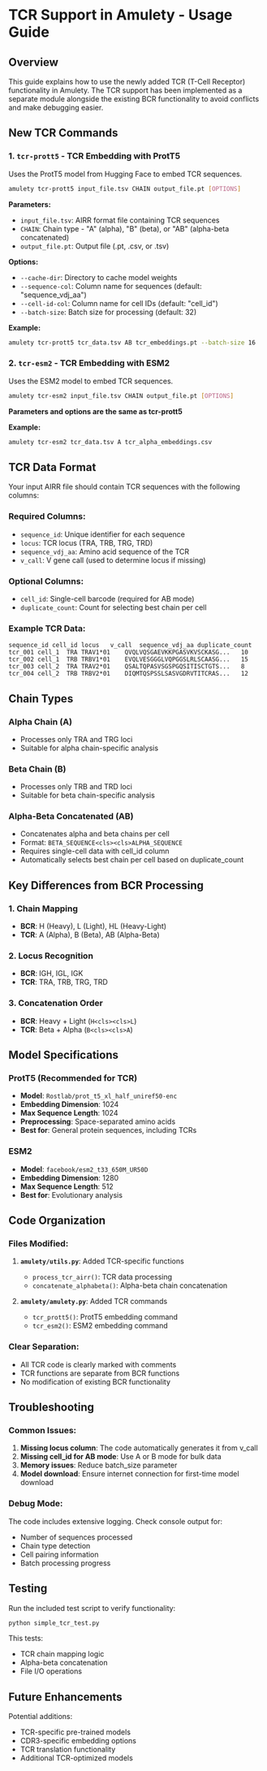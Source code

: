# TCR Support in Amulety - Usage Guide

## Overview

This guide explains how to use the newly added TCR (T-Cell Receptor) functionality in Amulety. The TCR support has been implemented as a separate module alongside the existing BCR functionality to avoid conflicts and make debugging easier.

## New TCR Commands

### 1. `tcr-prott5` - TCR Embedding with ProtT5

Uses the ProtT5 model from Hugging Face to embed TCR sequences.

```bash
amulety tcr-prott5 input_file.tsv CHAIN output_file.pt [OPTIONS]
```

**Parameters:**

- `input_file.tsv`: AIRR format file containing TCR sequences
- `CHAIN`: Chain type - "A" (alpha), "B" (beta), or "AB" (alpha-beta concatenated)
- `output_file.pt`: Output file (.pt, .csv, or .tsv)

**Options:**

- `--cache-dir`: Directory to cache model weights
- `--sequence-col`: Column name for sequences (default: "sequence_vdj_aa")
- `--cell-id-col`: Column name for cell IDs (default: "cell_id")
- `--batch-size`: Batch size for processing (default: 32)

**Example:**

```bash
amulety tcr-prott5 tcr_data.tsv AB tcr_embeddings.pt --batch-size 16
```

### 2. `tcr-esm2` - TCR Embedding with ESM2

Uses the ESM2 model to embed TCR sequences.

```bash
amulety tcr-esm2 input_file.tsv CHAIN output_file.pt [OPTIONS]
```

**Parameters and options are the same as tcr-prott5**

**Example:**

```bash
amulety tcr-esm2 tcr_data.tsv A tcr_alpha_embeddings.csv
```

## TCR Data Format

Your input AIRR file should contain TCR sequences with the following columns:

### Required Columns:

- `sequence_id`: Unique identifier for each sequence
- `locus`: TCR locus (TRA, TRB, TRG, TRD)
- `sequence_vdj_aa`: Amino acid sequence of the TCR
- `v_call`: V gene call (used to determine locus if missing)

### Optional Columns:

- `cell_id`: Single-cell barcode (required for AB mode)
- `duplicate_count`: Count for selecting best chain per cell

### Example TCR Data:

```
sequence_id	cell_id	locus	v_call	sequence_vdj_aa	duplicate_count
tcr_001	cell_1	TRA	TRAV1*01	QVQLVQSGAEVKKPGASVKVSCKASG...	10
tcr_002	cell_1	TRB	TRBV1*01	EVQLVESGGGLVQPGGSLRLSCAASG...	15
tcr_003	cell_2	TRA	TRAV2*01	QSALTQPASVSGSPGQSITISCTGTS...	8
tcr_004	cell_2	TRB	TRBV2*01	DIQMTQSPSSLSASVGDRVTITCRAS...	12
```

## Chain Types

### Alpha Chain (A)

- Processes only TRA and TRG loci
- Suitable for alpha chain-specific analysis

### Beta Chain (B)

- Processes only TRB and TRD loci
- Suitable for beta chain-specific analysis

### Alpha-Beta Concatenated (AB)

- Concatenates alpha and beta chains per cell
- Format: `BETA_SEQUENCE<cls><cls>ALPHA_SEQUENCE`
- Requires single-cell data with cell_id column
- Automatically selects best chain per cell based on duplicate_count

## Key Differences from BCR Processing

### 1. Chain Mapping

- **BCR**: H (Heavy), L (Light), HL (Heavy-Light)
- **TCR**: A (Alpha), B (Beta), AB (Alpha-Beta)

### 2. Locus Recognition

- **BCR**: IGH, IGL, IGK
- **TCR**: TRA, TRB, TRG, TRD

### 3. Concatenation Order

- **BCR**: Heavy + Light (`H<cls><cls>L`)
- **TCR**: Beta + Alpha (`B<cls><cls>A`)

## Model Specifications

### ProtT5 (Recommended for TCR)

- **Model**: `Rostlab/prot_t5_xl_half_uniref50-enc`
- **Embedding Dimension**: 1024
- **Max Sequence Length**: 1024
- **Preprocessing**: Space-separated amino acids
- **Best for**: General protein sequences, including TCRs

### ESM2

- **Model**: `facebook/esm2_t33_650M_UR50D`
- **Embedding Dimension**: 1280
- **Max Sequence Length**: 512
- **Best for**: Evolutionary analysis

## Code Organization

### Files Modified:

1. **`amulety/utils.py`**: Added TCR-specific functions

   - `process_tcr_airr()`: TCR data processing
   - `concatenate_alphabeta()`: Alpha-beta chain concatenation

2. **`amulety/amulety.py`**: Added TCR commands
   - `tcr_prott5()`: ProtT5 embedding command
   - `tcr_esm2()`: ESM2 embedding command

### Clear Separation:

- All TCR code is clearly marked with comments
- TCR functions are separate from BCR functions
- No modification of existing BCR functionality

## Troubleshooting

### Common Issues:

1. **Missing locus column**: The code automatically generates it from v_call
2. **Missing cell_id for AB mode**: Use A or B mode for bulk data
3. **Memory issues**: Reduce batch_size parameter
4. **Model download**: Ensure internet connection for first-time model download

### Debug Mode:

The code includes extensive logging. Check console output for:

- Number of sequences processed
- Chain type detection
- Cell pairing information
- Batch processing progress

## Testing

Run the included test script to verify functionality:

```bash
python simple_tcr_test.py
```

This tests:

- TCR chain mapping logic
- Alpha-beta concatenation
- File I/O operations

## Future Enhancements

Potential additions:

- TCR-specific pre-trained models
- CDR3-specific embedding options
- TCR translation functionality
- Additional TCR-optimized models

